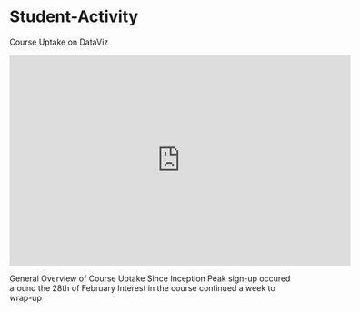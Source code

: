 # Student-Activity
Course Uptake on DataViz
<iframe width="600" height="371" seamless frameborder="0" scrolling="no" src="https://docs.google.com/spreadsheets/d/1yFKaTvm-v5JtVcAaOCpWtQpXUeQY8zSIHpnbylGwEAo/pubchart?oid=1414770194&amp;format=interactive"></iframe>

General Overview of Course Uptake Since Inception
Peak sign-up occured around the 28th of February
Interest in the course continued a week to wrap-up
